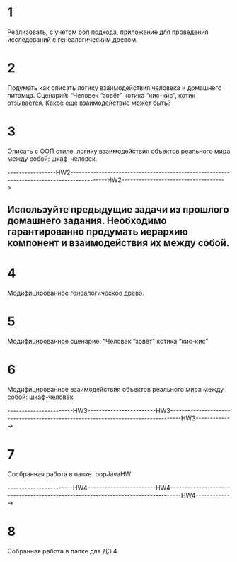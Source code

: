 
# 1

Реализовать, с учетом ооп подхода, приложение для проведения исследований с генеалогическим древом.

# 2

Подумать как описать логику взаимодействия человека и домашнего питомца. Сценарий: “Человек “зовёт” котика “кис-кис”, 
котик отзывается. Какое ещё взаимодействие может быть?


# 3
Описать с ООП стиле, логику взаимодействия объектов реального мира между собой: шкаф-человек.

-----------------HW2-------------------------------------------------------------------------------------------HW2------------------------------------>

## Используйте предыдущие задачи из прошлого домашнего задания. Необходимо гарантированно продумать иерархию компонент и взаимодействия их между собой. 

# 4
Модифицированное генеалогическое древо.

# 5
Модифицированное сценарие: “Человек “зовёт” котика “кис-кис”

# 6
Модифицированное взаимодействия объектов реального мира между собой: шкаф-человек

-----------------------HW3------------------------HW3----------------------------------------------------------------------------------HW3------------->

# 7
Сосбранная работа в папке. oopJavaHW


-----------------------HW4------------------------HW4----------------------------------------------------------------------------------HW4------------->

# 8
Собранная работа в папке для ДЗ 4
